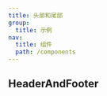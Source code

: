 ```yaml
---
title: 头部和尾部
group:
  title: 示例
nav:
  title: 组件
  path: /components
---
```


## HeaderAndFooter

<code src="./demos/headerAndFooter.tsx" />
